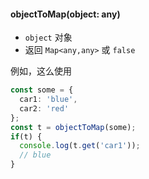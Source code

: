 #### objectToMap(object: any)

- `object` 对象
- 返回 `Map<any,any>` 或 `false`

例如，这么使用

```typescript
const some = {
  car1: 'blue',
  car2: 'red'
};
const t = objectToMap(some);
if(t) {
  console.log(t.get('car1'));
  // blue
}
```
